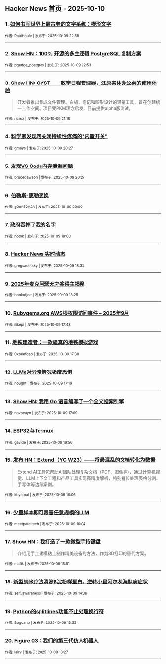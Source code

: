 ## Hacker News 首页 - 2025-10-10


### 1. [如何书写世界上最古老的文字系统：楔形文字](https://news.ycombinator.com/item?id=45533902)

<sub>作者: PaulHoule | 发布于: 2025-10-09 22:58</sub>

---

### 2. [Show HN：100% 开源的多主逻辑 PostgreSQL 复制方案](https://news.ycombinator.com/item?id=45533870)

<sub>作者: pgedge_postgres | 发布于: 2025-10-09 22:53</sub>

---

### 3. [Show HN: GYST——数字日程管理器，还原实体办公桌的使用体验](https://news.ycombinator.com/item?id=45533208)
> 开发者推出集成文件管理、白板、笔记和图形设计的轻量工具，旨在创建统一工作空间。项目受PKM理念启发，目前提供alpha版测试。

<sub>作者: ricroz | 发布于: 2025-10-09 21:18</sub>

---

### 4. [科学家发现可关闭持续性疼痛的"内置开关"](https://news.ycombinator.com/item?id=45532685)

<sub>作者: gmays | 发布于: 2025-10-09 20:27</sub>

---

### 5. [发现VS Code内存泄漏问题](https://news.ycombinator.com/item?id=45532680)

<sub>作者: brucedawson | 发布于: 2025-10-09 20:27</sub>

---

### 6. [伯勒斯-惠勒变换](https://news.ycombinator.com/item?id=45532352)

<sub>作者: g0xA52A2A | 发布于: 2025-10-09 20:00</sub>

---

### 7. [政府吞掉了我的名字](https://news.ycombinator.com/item?id=45531721)

<sub>作者: notok | 发布于: 2025-10-09 19:03</sub>

---

### 8. [Hacker News 实时动态](https://news.ycombinator.com/item?id=45531367)

<sub>作者: gregsadetsky | 发布于: 2025-10-09 18:33</sub>

---

### 9. [2025年麦克阿瑟天才奖得主揭晓](https://news.ycombinator.com/item?id=45531284)

<sub>作者: bookofjoe | 发布于: 2025-10-09 18:25</sub>

---

### 10. [Rubygems.org AWS根权限访问事件 – 2025年9月](https://news.ycombinator.com/item?id=45530832)

<sub>作者: ilikepi | 发布于: 2025-10-09 17:48</sub>

---

### 11. [地铁建造者：一款逼真的地铁模拟游戏](https://news.ycombinator.com/item?id=45530744)

<sub>作者: 0xbeefcab | 发布于: 2025-10-09 17:38</sub>

---

### 12. [LLMs对异常情况极度恐惧](https://news.ycombinator.com/item?id=45530486)

<sub>作者: nought | 发布于: 2025-10-09 17:16</sub>

---

### 13. [Show HN: 我用 Go 语言编写了一个全文搜索引擎](https://news.ycombinator.com/item?id=45530388)

<sub>作者: novocayn | 发布于: 2025-10-09 17:09</sub>

---

### 14. [ESP32与Termux](https://news.ycombinator.com/item?id=45530261)

<sub>作者: gavide | 发布于: 2025-10-09 16:56</sub>

---

### 15. [发布 HN：Extend（YC W23）——将最混乱的文档转化为数据](https://news.ycombinator.com/item?id=45529628)
> Extend AI工具包帮助AI团队处理复杂文档（PDF、图像等），通过计算机视觉、LLM上下文工程和产品工具实现高精度解析，特别擅长处理表格分割、手写体等边缘案例。

<sub>作者: kbyatnal | 发布于: 2025-10-09 16:06</sub>

---

### 16. [少量样本即可毒害任意规模的LLM](https://news.ycombinator.com/item?id=45529587)

<sub>作者: meetpateltech | 发布于: 2025-10-09 16:04</sub>

---

### 17. [Show HN：我打造了一款微型手持键盘](https://news.ycombinator.com/item?id=45529393)
> 介绍用手工建模粘土制作精美设备的方法，作为3D打印的替代方案。

<sub>作者: mafik | 发布于: 2025-10-09 15:51</sub>

---

### 18. [新型纳米疗法清除β淀粉样蛋白，逆转小鼠阿尔茨海默病症状](https://news.ycombinator.com/item?id=45528308)

<sub>作者: self_awareness | 发布于: 2025-10-09 14:36</sub>

---

### 19. [Python的splitlines功能不止处理换行符](https://news.ycombinator.com/item?id=45527758)

<sub>作者: Bogdanp | 发布于: 2025-10-09 13:55</sub>

---

### 20. [Figure 03：我们的第三代仿人机器人](https://news.ycombinator.com/item?id=45527402)

<sub>作者: lairv | 发布于: 2025-10-09 13:27</sub>

---
